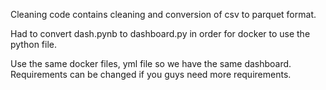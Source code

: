 Cleaning code contains cleaning and conversion of csv to parquet format.

Had to convert dash.pynb to dashboard.py in order for docker to use the python file.

Use the same docker files, yml file so we have the same dashboard.
Requirements can be changed if you guys need more requirements.
